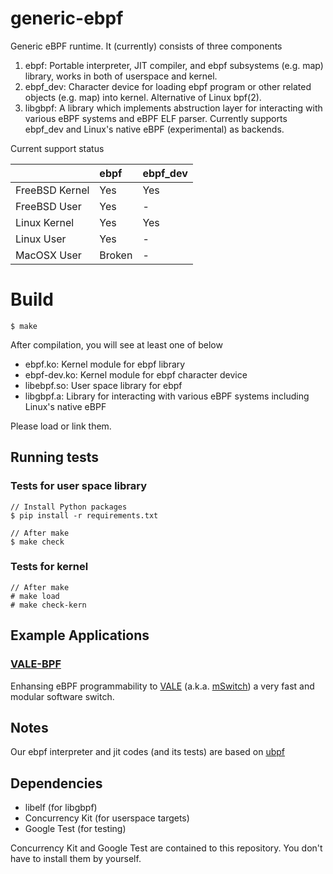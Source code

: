 # generic-ebpf
Generic eBPF runtime. It (currently) consists of three components

1. ebpf: Portable interpreter, JIT compiler, and ebpf subsystems (e.g. map) library, works in both of userspace and kernel.
2. ebpf_dev: Character device for loading ebpf program or other related objects (e.g. map) into kernel. Alternative of Linux bpf(2).
3. libgbpf: A library which implements abstruction layer for interacting with various eBPF systems and eBPF ELF parser.
Currently supports ebpf_dev and Linux's native eBPF (experimental) as backends.

Current support status

|               |ebpf                           |ebpf_dev           |
|:--------------|:------------------------------|:------------------|
|FreeBSD Kernel |Yes                            |Yes                |
|FreeBSD User   |Yes                            |-                  |
|Linux Kernel   |Yes                            |Yes                |
|Linux User     |Yes                            |-                  |
|MacOSX User    |Broken                         |-                  |

# Build

```
$ make
```

After compilation, you will see at least one of below
- ebpf.ko: Kernel module for ebpf library
- ebpf-dev.ko: Kernel module for ebpf character device
- libebpf.so: User space library for ebpf
- libgbpf.a: Library for interacting with various eBPF systems including Linux's native eBPF

Please load or link them.

## Running tests

### Tests for user space library
```
// Install Python packages
$ pip install -r requirements.txt

// After make
$ make check
```

### Tests for kernel
```
// After make
# make load
# make check-kern
```

## Example Applications

### [VALE-BPF](https://github.com/YutaroHayakawa/vale-bpf)

Enhansing eBPF programmability to [VALE](http://info.iet.unipi.it/~luigi/papers/20121026-vale.pdf)
(a.k.a. [mSwitch](https://pdfs.semanticscholar.org/ec44/8ceb3e05b9222113366dace9fdd2a62322de.pdf))
 a very fast and modular software switch.
 
## Notes
Our ebpf interpreter and jit codes (and its tests) are based on [ubpf](https://github.com/iovisor/ubpf)

## Dependencies

- libelf (for libgbpf)
- Concurrency Kit (for userspace targets)
- Google Test (for testing)

Concurrency Kit and Google Test are contained to this repository. You don't have to
install them by yourself.
